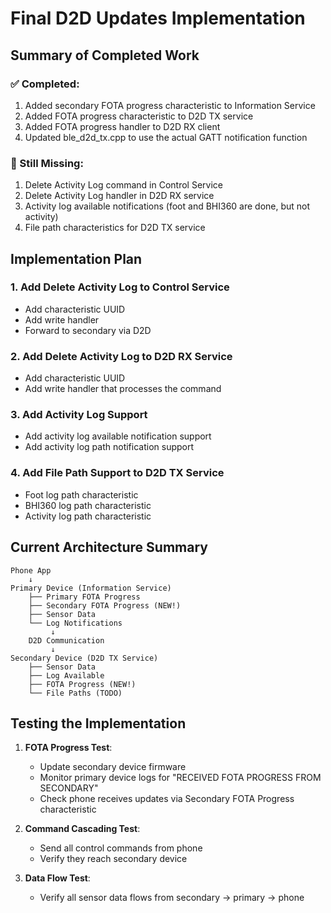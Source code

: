# Final D2D Updates Implementation

## Summary of Completed Work

### ✅ Completed:
1. Added secondary FOTA progress characteristic to Information Service
2. Added FOTA progress characteristic to D2D TX service
3. Added FOTA progress handler to D2D RX client
4. Updated ble_d2d_tx.cpp to use the actual GATT notification function

### 🔧 Still Missing:
1. Delete Activity Log command in Control Service
2. Delete Activity Log handler in D2D RX service
3. Activity log available notifications (foot and BHI360 are done, but not activity)
4. File path characteristics for D2D TX service

## Implementation Plan

### 1. Add Delete Activity Log to Control Service
- Add characteristic UUID
- Add write handler
- Forward to secondary via D2D

### 2. Add Delete Activity Log to D2D RX Service
- Add characteristic UUID
- Add write handler that processes the command

### 3. Add Activity Log Support
- Add activity log available notification support
- Add activity log path notification support

### 4. Add File Path Support to D2D TX Service
- Foot log path characteristic
- BHI360 log path characteristic
- Activity log path characteristic

## Current Architecture Summary

```
Phone App
    ↓
Primary Device (Information Service)
    ├── Primary FOTA Progress
    ├── Secondary FOTA Progress (NEW!)
    ├── Sensor Data
    └── Log Notifications
         ↓
    D2D Communication
         ↓
Secondary Device (D2D TX Service)
    ├── Sensor Data
    ├── Log Available
    ├── FOTA Progress (NEW!)
    └── File Paths (TODO)
```

## Testing the Implementation

1. **FOTA Progress Test**:
   - Update secondary device firmware
   - Monitor primary device logs for "RECEIVED FOTA PROGRESS FROM SECONDARY"
   - Check phone receives updates via Secondary FOTA Progress characteristic

2. **Command Cascading Test**:
   - Send all control commands from phone
   - Verify they reach secondary device

3. **Data Flow Test**:
   - Verify all sensor data flows from secondary → primary → phone